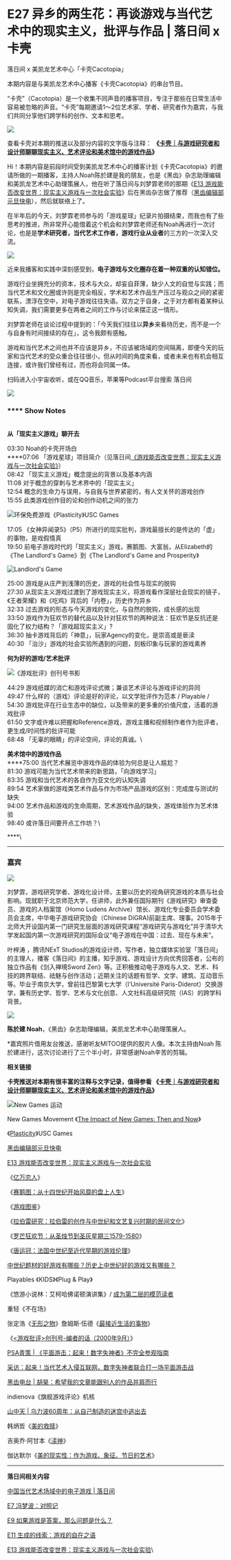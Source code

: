 # E27 异乡的两生花：再谈游戏与当代艺术中的现实主义，批评与作品 | 落日间 x 卡壳

落日间 x 美凯龙艺术中心「卡壳Cacotopia」

本期内容是与美凯龙艺术中心播客《卡壳Cacotopia》的串台节目。

“卡壳”（Cacotopia）是一个收集不同声音的播客项目，专注于那些在日常生活中容易被忽略的声音。“卡壳”每期邀请1～2位艺术家、学者、研究者作为嘉宾，与我们共同分享他们跨学科的创作、文本和思考。

![](../../.gitbook/assets/ka-ke-.gif)

查看卡壳对本期的推送以及部分内容的文字版与注释： **《**[**卡壳｜与游戏研究者和设计师聊聊现实主义、艺术评论和美术馆中的游戏作品**](https://mp.weixin.qq.com/s?\_\_biz=MjM5NDk5NTgxNw==\&mid=2247488259\&idx=1\&sn=5c7d45b70f5d8b2c60fdd08442616fc9\&scene=21#wechat\_redirect)**》**

Hi！本期内容是前段时间受到美凯龙艺术中心的播客计划《卡壳Cacotopia》的邀请所做的一期播客，主持人Noah陈於建是我的朋友，也是《黑齿》杂志助理编辑和美凯龙艺术中心助理策展人，他在听了落日间与刘梦霏老师的那期《[E13 游戏能否改变世界：现实主义游戏与一次社会实验](http://mp.weixin.qq.com/s?\_\_biz=MzIzMjM0NDk1NQ==\&mid=2247485506\&idx=1\&sn=abd86daac07d29dc46472472beb47d7d\&chksm=e8971456dfe09d406d1a7a0fb0edd55e7418597d7af932cd9c4dc1c7450e23c58d545178714c\&scene=21#wechat\_redirect)》后在黑齿杂志做了推荐（[黑齿编辑部元旦快电](https://mp.weixin.qq.com/s?\_\_biz=MzI3Njc2MDE2MA==\&mid=2247484945\&idx=1\&sn=5e833cafed3b5618bf027522f7695472\&scene=21#wechat\_redirect)），然后就联络上了。

在半年后的今天，刘梦霏老师参与的「游戏星球」纪录片拍摄结束，而我也有了些思考的推进，所非常开心能借着这个机会和刘梦霏老师还有Noah再进行一次讨论，也是是**学术研究者，当代艺术工作者，游戏行业从业者**的三方的一次深入交流。

![](../../.gitbook/assets/saietu-.jpg)

近来我播客和实践中深刻感受到，**电子游戏与文化圈存在着一种双重的认知错位。**

游戏行业坐拥充分的资本，技术与大众，却妄自菲薄，缺少人文的自觉与实践；而当代艺术和文化圈或许则是完全相反，学术和艺术作品生产压过与观众之间的紧密联系，漂浮在空中，对电子游戏往往失语。双方之于自身，之于对方都有着某种认知失调，我们需要更多在两者之间的工作与讨论来摆正这一情形。

刘梦霏老师在谈论过程中提到的：「今天我们往往以**异乡**来看待历史，而不是一个与自身有时间接续的存在」，这令我颇有感触。

游戏和当代艺术之间也并不应该是异乡，不应该被场域的空间隔离，即便今天的玩家和当代艺术的受众重合往往很小，但从时间的角度来看，或者未来也有机会相互连接，或许我们曾经有过，而也将会同属一体。

扫码进入小宇宙收听，或在QQ音乐，苹果等Podcast平台搜索 落日间

![](../../.gitbook/assets/qr.png)

### **** **Show Notes**

\
**从「现实主义游戏」聊开去**

03:30 Noah的卡壳开场白\
****07:06 「游戏星球」项目简介（见落日间[《游戏能否改变世界：现实主义游戏与一次社会实验》](http://mp.weixin.qq.com/s?\_\_biz=MzIzMjM0NDk1NQ==\&mid=2247485506\&idx=1\&sn=abd86daac07d29dc46472472beb47d7d\&chksm=e8971456dfe09d406d1a7a0fb0edd55e7418597d7af932cd9c4dc1c7450e23c58d545178714c\&scene=21#wechat\_redirect)）\
08:42 「现实主义游戏」概念提出的背景以及基本内涵\
11:08 对于概念的穿刺与艺术界中的「现实主义」\
12:54 概念的生命力与误用，与自我与世界紧密的，有人文关怀的游戏创作\
15:55 此类游戏创作目的论和创作动机之间的张力

![环保免费游戏《Plasticity》USC Games](../../.gitbook/assets/header.jpg)

17:05 《女神异闻录5》（P5）所进行的现实批判，游戏最擅长的是传达的「虚」的事物，是戏假情真 \
19:50 前电子游戏时代的「现实主义」游戏，赛鹅图、大富翁，从Elizabeth的《The Landlord's Game》到《The Landlord's Game and Prosperity》

![Landlord's Game](../../.gitbook/assets/75b66f21ly4gtffg7onkzj20hj0hvq76.jpg)

25:00 游戏是从庄严到浅薄的历史，游戏的社会性与现实的脱钩 \
27:30 从现实主义游戏过渡到了游戏现实主义，将游戏看作深层社会现实的镜子，《王者荣耀》和《吃鸡》背后的「内卷」，历史作为异乡 \
32:33 过去游戏的形态与今天游戏的变化，与自然的脱钩，成长感的出现 \
33:50 游戏作为狂欢节的替代品以及针对狂欢节的两种说法：狂欢节是反抗还是固化了权力结构？「游戏超现实主义」? \
36:30 抽卡游戏背后的「神意」，玩家Agency的变化，是崇高或是亵渎 \
40:30 「治沙」游戏的社会实验所遇到的问题，刻板印象与玩家的游戏素养



&#x20;**何为好的游戏/艺术批评**

![《游戏批评》创刊号书影](../../.gitbook/assets/you-xi-pi-ping-.png)

44:29 游戏纸媒的消亡和游戏评论式微；兼谈艺术评论与游戏评论的异同\
49:47 什么样的（游戏）评论是好的评论，以文学批评作为范本 / Playable /\
54:30 游戏批评在行业生态中的缺位，以及带来的更多重的价值尺度，活着的游戏批评\
61:50 文字或许难以把握和Reference游戏，游戏主播和视频制作者作为批评者，更生成/时间性的批评可能\
68:48 「无辜的眼睛」的评论空间，评论的真诚。\


**美术馆中的游戏作品**\
****75:00 当代艺术展览中游戏作品的体验为何总是让人尴尬？\
81:30 游戏可能为当代艺术带来的新思路，「向游戏学习」\
83:35 游戏和当代艺术的各自作为亚文化的认知失调\
89:54 艺术家做的游戏类艺术作品与作为市场产品游戏的区别：完成度与测试的缺失\
94:00 艺术作品和游戏的生命周期，艺术游戏作品的缺失，游戏体验作为艺术体验\
98:40 或许落日间要开点工作坊？\


****\
****

### **嘉宾**

![](../../.gitbook/assets/jia-bin-.png)

刘梦霏，游戏研究学者、游戏化设计师，主要以历史的视角研究游戏的本质与社会影响。现就职于北京师范大学，任讲师，此外兼任国际期刊《游戏研究》审查委员、游戏的人档案馆（Homo Ludens Archive）馆长、游戏化专业委员会学术委员会主席，中华电子游戏研究协会（Chinese DiGRA)前副主席、理事。2015年于北师大开设国内第一门研究生层面的游戏研究课程“游戏研究与游戏化”并于清华大学发起国内第一次游戏研究的国际会议“电子游戏在中国：过去、现在与未来”。

叶梓涛 ，腾讯NExT Studios的游戏设计师，写作者，独立媒体实验室「落日间」的主理人，播客《落日间》的主播，知乎游戏、游戏设计方向优秀回答者，公布的独立作品有《剑入禅境Sword Zen》等。正积极推动电子游戏与人文、艺术、科技的跨界联结、祛魅与创作活动；近期关注的话题有哲学、文学、建筑、互动音乐等。毕业于南京大学，曾前往巴黎第七大学（l'Université Paris-Diderot）交换游学，兼有历史学、哲学、艺术与文化创意、人文社科高级研究院（IAS）的跨学科背景。

![](../../.gitbook/assets/noah.jpg)

**陈於建 Noah**，《黑齿》杂志助理编辑，美凯龙艺术中心助理策展人。

\*嘉宾照片借用友台推送，感谢听友MITOO提供的胶片人像。本次主持由Noah 陈於建进行，这次讨论进行了三个半小时，非常感谢Noah辛苦的剪辑。



**相关链接**

**卡壳推送对本期有很丰富的注释与文字记录，值得参看 《**[**卡壳｜与游戏研究者和设计师聊聊现实主义、艺术评论和美术馆中的游戏作品**](https://mp.weixin.qq.com/s?\_\_biz=MjM5NDk5NTgxNw==\&mid=2247488259\&idx=1\&sn=5c7d45b70f5d8b2c60fdd08442616fc9\&scene=21#wechat\_redirect)**》**

![New Games 运动](../../.gitbook/assets/new-games.jpg)

New Games Movement 《[The Impact of New Games: Then and Now](https://www.playgroundprofessionals.com/play/impact-new-games-then-and-now)》

《[Plasticity](https://store.steampowered.com/app/1069360/Plasticity/)》USC Games

[黑齿编辑部元旦快电](https://mp.weixin.qq.com/s/irJjozhO-uPsAItfjCIzyg)

[E13 游戏能否改变世界：现实主义游戏与一次社会实验](https://mp.weixin.qq.com/s/qH6k3QfCk4vskZdV0efMCw)

《[亿万恋人](https://store.steampowered.com/app/1578860/\_/?l=schinese)》

《[赛鹅图：从十四世纪开始风靡的盘上人生](https://www.gcores.com/articles/26417)》

《[游戏图鉴](https://book.douban.com/subject/33435429/)》

《[拉伯雷研究：拉伯雷的创作与中世纪和文艺复兴时期的民间文化](https://book.douban.com/subject/1045923/)》

《[罗芒狂欢节：从圣烛节到圣灰星期三1579-1580](https://book.douban.com/subject/24899303/)》

《[唐运冠：法国中世纪至近代早期的游戏伦理](http://www.cssn.cn/sjs/sjs\_dqgbs/201905/t20190529\_4908293.shtml)》

[中世纪题材的好游戏有哪些？历史上中世纪好的游戏又有哪些？](https://www.zhihu.com/question/354516668/answer/936525271)

Playables 《KIDS》《Plug & Play》

《悠游小说林：艾柯哈佛诺顿演讲集》/ [成为第二层的模范读者](https://book.douban.com/review/13729980/)

重轻《不在场》

张定浩《[无形之物](https://book.douban.com/subject/35323792/)》詹姆斯·伍德《[最接近生活的事物](https://book.douban.com/subject/27073501/)》

《[<游戏批评>创刊号-编者的话（2000年9月）](https://zhuanlan.zhihu.com/p/395757299)》

[PSA青策 | 《平面游击：起来！数字失神者》不完全参观指南](https://mp.weixin.qq.com/s/zcCgpqbU3aNES-TNhSnrFg)

[采访：起来！当代艺术入侵互联网，数字失神者联合打一场平面游击战](https://mp.weixin.qq.com/s/sAFtCtySCZlWzZ18EwvJ2Q)

[黑齿电台 | 胡昊：希望我的文章能跟别人的作品并肩而行](https://mp.weixin.qq.com/s/3-O23gdMn-LaILOHyZhX2w)

indienova《旗舰游戏评论》机核

[山中天 | 乌力波60周年：从自己制造的迷宫中逃出去](https://mp.weixin.qq.com/s/rXtcD1uB2rMz640-OkCxnQ)

韩炳哲《[美的救赎](https://book.douban.com/subject/34841553/)》

吉奥乔·阿甘本《[渎神](https://book.douban.com/subject/26942703/)》

伽达默尔《[美的现实性：作为游戏、象征、节日的艺术](https://book.douban.com/subject/3886632/)》

****

**落日间相关内容**

[中国当代艺术场域中的电子游戏 | 落日间](http://mp.weixin.qq.com/s?\_\_biz=MzIzMjM0NDk1NQ==\&mid=2247485549\&idx=1\&sn=b9376d4301b3dfa53ff6a8424c394f8b\&chksm=e8971479dfe09d6f4cc92c366f7f35d7c4de7f0e3d0eadf4cb9a58b0ebab6704b077d8b77330\&scene=21#wechat\_redirect)

[E7 冯梦波：对照记](http://mp.weixin.qq.com/s?\_\_biz=MzIzMjM0NDk1NQ==\&mid=2247485301\&idx=1\&sn=8de68b1bd75b22236f2b92402fbb904e\&chksm=e8971b61dfe09277d4a6eaf0301f856e4a452cd1524a7959f6f87459329f27eee7099377c6c3\&scene=21#wechat\_redirect)

[E9 如果游戏是答案，那么问题是什么？](http://mp.weixin.qq.com/s?\_\_biz=MzIzMjM0NDk1NQ==\&mid=2247485413\&idx=1\&sn=06aeab9be0e3fd88835c7347eec5f16d\&chksm=e8971bf1dfe092e7444f805b87a9d06d82ed2597d0b8a6c4d0919a91747db5cc20ada1784704\&scene=21#wechat\_redirect)

[E11 生成的线索：游戏的自在之语](http://mp.weixin.qq.com/s?\_\_biz=MzIzMjM0NDk1NQ==\&mid=2247485455\&idx=1\&sn=61b048f563844782d23a96b9d3e03bff\&chksm=e897141bdfe09d0d0893ef0fa45f0783fa0f1e582b306805c1d4d2e32d13a240c2df52da1c08\&scene=21#wechat\_redirect)

[E13 游戏能否改变世界：现实主义游戏与一次社会实验](https://mp.weixin.qq.com/s?\_\_biz=MzIzMjM0NDk1NQ==\&mid=2247485506\&idx=1\&sn=abd86daac07d29dc46472472beb47d7d\&scene=21#wechat\_redirect)\

